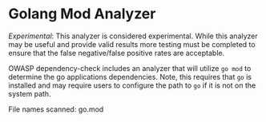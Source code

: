 Golang Mod Analyzer
==============

*Experimental*: This analyzer is considered experimental. While this analyzer may 
be useful and provide valid results more testing must be completed to ensure that
the false negative/false positive rates are acceptable. 

OWASP dependency-check includes an analyzer that will utilize `go mod` to determine
the go applications dependencies. Note, this requires that `go` is installed and
may require users to configure the path to `go` if it is not on the system path.

File names scanned: go.mod

